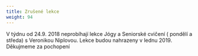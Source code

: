 ```yaml
---
title: Zrušené lekce
weight: 94
---
```

V týdnu od 24.9. 2018 neprobíhají lekce Jógy a Seniorské cvičení  ( pondělí a středa) s Veronikou Niplovou. Lekce budou nahrazeny v lednu 2019.\
Děkujmeme za pochopení
